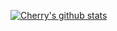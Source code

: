 [![Cherry's github stats](https://github-readme-stats.vercel.app/api?username=zrtch&theme=vue&show_icons=true)](https://github.com/anuraghazra/github-readme-stats)
<!-- ![](https://raw.githubusercontent.com/zrtch/blog-img/master/wallhaven-2yz3m9.jpg) -->



